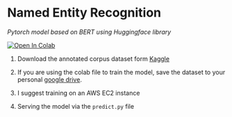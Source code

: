 # Named Entity Recognition

*Pytorch model based on BERT using Huggingface library*


[![Open In Colab](https://colab.research.google.com/assets/colab-badge.svg)](https://colab.research.google.com/github/patzaa/Entity_Recognition_BERT/blob/master/NER_BERT_training.ipynb) 


1. Download the annotated corpus dataset form [Kaggle](https://www.kaggle.com/abhinavwalia95/entity-annotated-corpus)
 
 
 
2. If you are using the colab file to train the model, save the dataset to your personal [google drive](https://drive.google.com/drive/my-drive). 

3. I suggest training on an AWS EC2 instance 

4. Serving the model via the ```predict.py``` file
